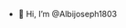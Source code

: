 - 👋 Hi, I’m @Albijoseph1803

<!---
Albijoseph1803/Albijoseph1803 is a ✨ special ✨ repository because its `README.md` (this file) appears on your GitHub profile.
You can click the Preview link to take a look at your changes.
--->
